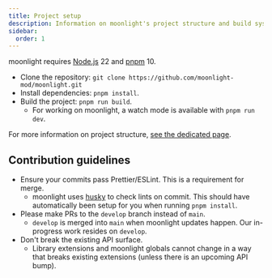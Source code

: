 ```yaml
---
title: Project setup
description: Information on moonlight's project structure and build system
sidebar:
  order: 1
---
```


moonlight requires [Node.js](https://nodejs.org) 22 and [pnpm](https://pnpm.io) 10.

- Clone the repository: `git clone https://github.com/moonlight-mod/moonlight.git`
- Install dependencies: `pnpm install`.
- Build the project: `pnpm run build`.
  - For working on moonlight, a watch mode is available with `pnpm run dev`.

For more information on project structure, [see the dedicated page](/dev/project-structure).

## Contribution guidelines

- Ensure your commits pass Prettier/ESLint. This is a requirement for merge.
  - moonlight uses [husky](https://typicode.github.io/husky) to check lints on commit. This should have automatically been setup for you when running `pnpm install`.
- Please make PRs to the `develop` branch instead of `main`.
  - `develop` is merged into `main` when moonlight updates happen. Our in-progress work resides on `develop`.
- Don't break the existing API surface.
  - Library extensions and moonlight globals cannot change in a way that breaks existing extensions (unless there is an upcoming API bump).
